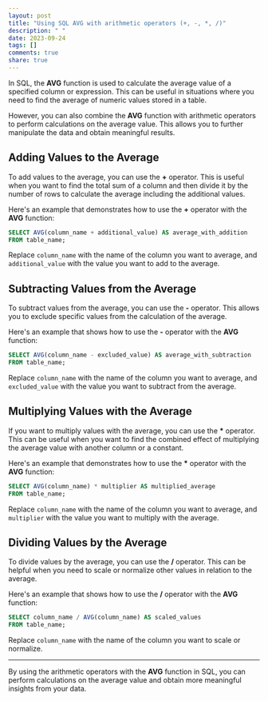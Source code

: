 ```yaml
---
layout: post
title: "Using SQL AVG with arithmetic operators (+, -, *, /)"
description: " "
date: 2023-09-24
tags: []
comments: true
share: true
---
```


In SQL, the **AVG** function is used to calculate the average value of a specified column or expression. This can be useful in situations where you need to find the average of numeric values stored in a table.

However, you can also combine the **AVG** function with arithmetic operators to perform calculations on the average value. This allows you to further manipulate the data and obtain meaningful results.

## Adding Values to the Average

To add values to the average, you can use the **+** operator. This is useful when you want to find the total sum of a column and then divide it by the number of rows to calculate the average including the additional values.

Here's an example that demonstrates how to use the **+** operator with the **AVG** function:

```sql
SELECT AVG(column_name + additional_value) AS average_with_addition
FROM table_name;
```

Replace `column_name` with the name of the column you want to average, and `additional_value` with the value you want to add to the average.

## Subtracting Values from the Average

To subtract values from the average, you can use the **-** operator. This allows you to exclude specific values from the calculation of the average.

Here's an example that shows how to use the **-** operator with the **AVG** function:

```sql
SELECT AVG(column_name - excluded_value) AS average_with_subtraction
FROM table_name;
```

Replace `column_name` with the name of the column you want to average, and `excluded_value` with the value you want to subtract from the average.

## Multiplying Values with the Average

If you want to multiply values with the average, you can use the **\*** operator. This can be useful when you want to find the combined effect of multiplying the average value with another column or a constant.

Here's an example that demonstrates how to use the **\*** operator with the **AVG** function:

```sql
SELECT AVG(column_name) * multiplier AS multiplied_average
FROM table_name;
```

Replace `column_name` with the name of the column you want to average, and `multiplier` with the value you want to multiply with the average.

## Dividing Values by the Average

To divide values by the average, you can use the **/** operator. This can be helpful when you need to scale or normalize other values in relation to the average. 

Here's an example that shows how to use the **/** operator with the **AVG** function:

```sql
SELECT column_name / AVG(column_name) AS scaled_values
FROM table_name;
```

Replace `column_name` with the name of the column you want to scale or normalize.

---

By using the arithmetic operators with the **AVG** function in SQL, you can perform calculations on the average value and obtain more meaningful insights from your data.